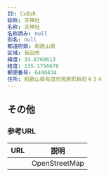 ```yaml
---
ID: CxDzR
総称: 天神社
名称: 天神社
名称読み: null
別名: null
都道府県: 和歌山県
区域: 有田市
緯度: 34.0760613
経度: 135.1756676
郵便番号: 6490434
住所: 和歌山県有田市宮原町新町４３４
---
```


## その他

### 参考URL

| URL | 説明          |
| --- | ------------- |
|     | OpenStreetMap |
